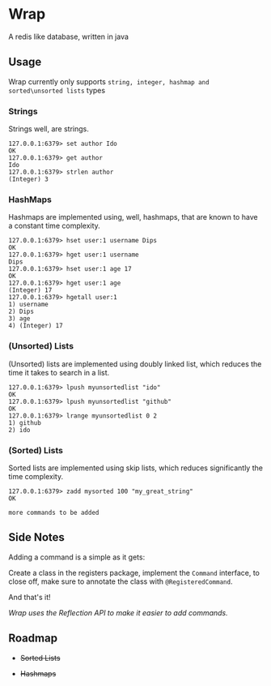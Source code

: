 
# Wrap
A redis like database, written in java




## Usage

Wrap currently only supports `string, integer, hashmap and sorted\unsorted lists` types

### Strings
Strings well, are strings.
```
127.0.0.1:6379> set author Ido
OK 
127.0.0.1:6379> get author
Ido
127.0.0.1:6379> strlen author
(Integer) 3
```

### HashMaps
Hashmaps are implemented using, well, hashmaps, that are known to have a constant time complexity.
```
127.0.0.1:6379> hset user:1 username Dips
OK
127.0.0.1:6379> hget user:1 username
Dips
127.0.0.1:6379> hset user:1 age 17
OK
127.0.0.1:6379> hget user:1 age
(Integer) 17
127.0.0.1:6379> hgetall user:1
1) username
2) Dips
3) age
4) (Integer) 17
```

### (Unsorted) Lists
(Unsorted) lists are implemented using doubly linked list, which reduces the time it takes to search in a list.
```
127.0.0.1:6379> lpush myunsortedlist "ido"
OK
127.0.0.1:6379> lpush myunsortedlist "github"
OK
127.0.0.1:6379> lrange myunsortedlist 0 2
1) github
2) ido
```

### (Sorted) Lists
Sorted lists are implemented using skip lists, which reduces significantly the time complexity.
```
127.0.0.1:6379> zadd mysorted 100 "my_great_string"
OK

more commands to be added
```


## Side Notes
Adding a command is a simple as it gets:

Create a class in the registers package, implement the `Command` interface,
to close off, make sure to annotate the class with `@RegisteredCommand`.

And that's it!

_Wrap uses the Reflection API to make it easier to add commands._


## Roadmap

- ~~Sorted Lists~~

- ~~Hashmaps~~


